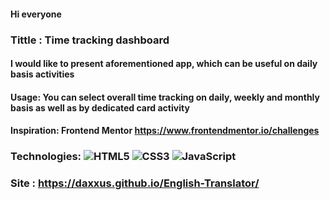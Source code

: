 #### Hi everyone
### Tittle : Time tracking dashboard

#### I would like to present aforementioned app, which can be useful on daily basis activities
#### Usage: You can select overall time tracking on daily, weekly and monthly basis as well as by dedicated card activity

#### Inspiration: Frontend Mentor https://www.frontendmentor.io/challenges

### Technologies: ![HTML5](https://img.shields.io/badge/html5-%23E34F26.svg?style=for-the-badge&logo=html5&logoColor=white) ![CSS3](https://img.shields.io/badge/css3-%231572B6.svg?style=for-the-badge&logo=css3&logoColor=white) ![JavaScript](https://img.shields.io/badge/javascript-%23323330.svg?style=for-the-badge&logo=javascript&logoColor=%23F7DF1E)

### Site :   https://daxxus.github.io/English-Translator/